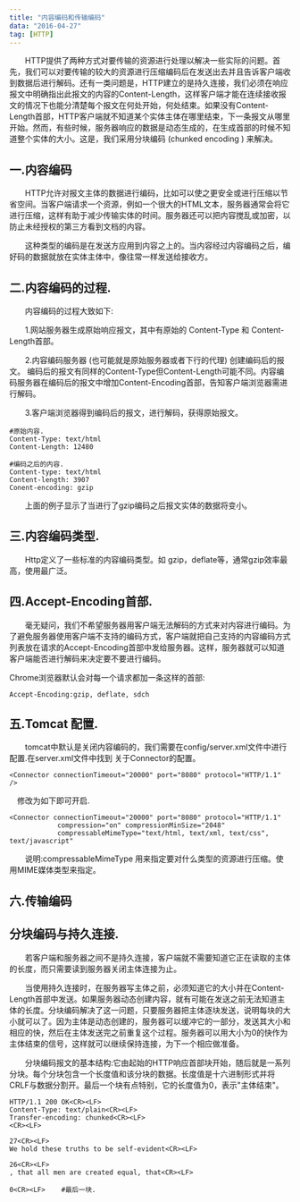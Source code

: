 ```yaml
---
title: "内容编码和传输编码"
data: "2016-04-27"
tag: [HTTP]
---
```


&emsp;&emsp;HTTP提供了两种方式对要传输的资源进行处理以解决一些实际的问题。首先，我们可以对要传输的较大的资源进行压缩编码后在发送出去并且告诉客户端收到数据后进行解码。还有一类问题是，HTTP建立的是持久连接，我们必须在响应报文中明确指出此报文的内容的Content-Length，这样客户端才能在连续接收报文的情况下也能分清楚每个报文在何处开始，何处结束。如果没有Content-Length首部，HTTP客户端就不知道某个实体主体在哪里结束，下一条报文从哪里开始。然而，有些时候，服务器响应的数据是动态生成的，在生成首部的时候不知道整个实体的大小。这是，我们采用分块编码 (chunked encoding ) 来解决。

一.内容编码
--------

&emsp;&emsp;HTTP允许对报文主体的数据进行编码，比如可以使之更安全或进行压缩以节省空间。当客户端请求一个资源，例如一个很大的HTML文本，服务器通常会将它进行压缩，这样有助于减少传输实体的时间。服务器还可以把内容搅乱或加密，以防止未经授权的第三方看到文档的内容。

&emsp;&emsp;这种类型的编码是在发送方应用到内容之上的。当内容经过内容编码之后，编好码的数据就放在实体主体中，像往常一样发送给接收方。

二.内容编码的过程.
------------

&emsp;&emsp;内容编码的过程大致如下:

&emsp;&emsp;1.网站服务器生成原始响应报文，其中有原始的 Content-Type 和 Content-Length首部。

&emsp;&emsp;2.内容编码服务器 (也可能就是原始服务器或者下行的代理) 创建编码后的报文。
编码后的报文有同样的Content-Type但Content-Length可能不同。内容编码服务器在编码后的报文中增加Content-Encoding首部，告知客户端浏览器需进行解码。

&emsp;&emsp;3.客户端浏览器得到编码后的报文，进行解码，获得原始报文。

	
	#原始内容.
	Content-Type: text/html
	Content-Length: 12480
	
	#编码之后的内容.
	Content-type: text/html
	Content-length: 3907
	Conent-encoding: gzip


&emsp;&emsp;上面的例子显示了当进行了gzip编码之后报文实体的数据将变小。

三.内容编码类型.
------------

&emsp;&emsp;Http定义了一些标准的内容编码类型。如 gzip，deflate等，通常gzip效率最高，使用最广泛。

四.Accept-Encoding首部.
-------------------
&emsp;&emsp;毫无疑问，我们不希望服务器用客户端无法解码的方式来对内容进行编码。为了避免服务器使用客户端不支持的编码方式，客户端就把自己支持的内容编码方式列表放在请求的Accept-Encoding首部中发给服务器。这样，服务器就可以知道客户端能否进行解码来决定要不要进行编码。

Chrome浏览器默认会对每一个请求都加一条这样的首部:

	Accept-Encoding:gzip, deflate, sdch

五.Tomcat 配置.
------------
&emsp;&emsp;tomcat中默认是关闭内容编码的，我们需要在config/server.xml文件中进行配置.在server.xml文件中找到	关于Connector的配置。

	<Connector connectionTimeout="20000" port="8080" protocol="HTTP/1.1" />

&emsp;修改为如下即可开启.
	
	<Connector connectionTimeout="20000" port="8080" protocol="HTTP/1.1"
				compression="on" compressionMinSize="2048"
				compressableMimeType="text/html, text/xml, text/css", text/javascript"

&emsp;&emsp;说明:compressableMimeType 用来指定要对什么类型的资源进行压缩。使用MIME媒体类型来指定。


六.传输编码
---------

分块编码与持久连接.
---------

&emsp;&emsp;若客户端和服务器之间不是持久连接，客户端就不需要知道它正在读取的主体的长度，而只需要读到服务器关闭主体连接为止。

&emsp;&emsp;当使用持久连接时，在服务器写主体之前，必须知道它的大小并在Content-Length首部中发送。如果服务器动态创建内容，就有可能在发送之前无法知道主体的长度。分块编码解决了这一问题，只要服务器把主体逐块发送，说明每块的大小就可以了。因为主体是动态创建的，服务器可以缓冲它的一部分，发送其大小和相应的快，然后在主体发送完之前重复这个过程。服务器可以用大小为0的快作为主体结束的信号，这样就可以继续保持连接，为下一个相应做准备。

&emsp;&emsp;分块编码报文的基本结构:它由起始的HTTP响应首部块开始，随后就是一系列分块。每个分块包含一个长度值和该分块的数据。长度值是十六进制形式并将CRLF与数据分割开。最后一个块有点特别，它的长度值为0，表示"主体结束"。


	HTTP/1.1 200 OK<CR><LF>
	Content-Type: text/plain<CR><LF>
	Transfer-encoding: chunked<CR><LF>
	<CR><LF>
	
	27<CR><LF>
	We hold these truths to be self-evident<CR><LF>
	
	26<CR><LF>
	, that all men are created equal, that<CR><LF>

	0<CR><LF>    #最后一块.
	